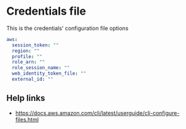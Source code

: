 # Credentials file

This is the credentials' configuration file options

```yaml
aws:
  session_token: ""
  region: ""
  profile: ""
  role_arn: ""
  role_session_name: ""
  web_identity_token_file: ""
  external_id: ""
```

## Help links

* https://docs.aws.amazon.com/cli/latest/userguide/cli-configure-files.html